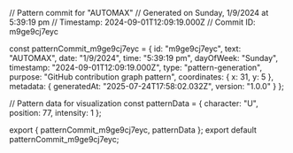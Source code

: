 // Pattern commit for "AUTOMAX"
// Generated on Sunday, 1/9/2024 at 5:39:19 pm
// Timestamp: 2024-09-01T12:09:19.000Z
// Commit ID: m9ge9cj7eyc

const patternCommit_m9ge9cj7eyc = {
  id: "m9ge9cj7eyc",
  text: "AUTOMAX",
  date: "1/9/2024",
  time: "5:39:19 pm",
  dayOfWeek: "Sunday",
  timestamp: "2024-09-01T12:09:19.000Z",
  type: "pattern-generation",
  purpose: "GitHub contribution graph pattern",
  coordinates: {
    x: 31,
    y: 5
  },
  metadata: {
    generatedAt: "2025-07-24T17:58:02.032Z",
    version: "1.0.0"
  }
};

// Pattern data for visualization
const patternData = {
  character: "U",
  position: 77,
  intensity: 1
};

export { patternCommit_m9ge9cj7eyc, patternData };
export default patternCommit_m9ge9cj7eyc;
